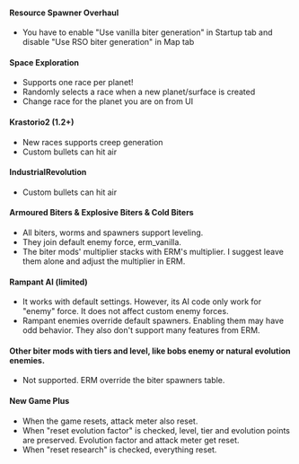 #### Resource Spawner Overhaul
- You have to enable "Use vanilla biter generation" in Startup tab and disable "Use RSO biter generation" in Map tab

#### Space Exploration
- Supports one race per planet!
- Randomly selects a race when a new planet/surface is created
- Change race for the planet you are on from UI

#### Krastorio2 (1.2+)
- New races supports creep generation
- Custom bullets can hit air

#### IndustrialRevolution
- Custom bullets can hit air

#### Armoured Biters & Explosive Biters & Cold Biters
- All biters, worms and spawners support leveling.
- They join default enemy force, erm_vanilla.
- The biter mods' multiplier stacks with ERM's multiplier. I suggest leave them alone and adjust the multiplier in ERM.

#### Rampant AI (limited)
- It works with default settings.  However, its AI code only work for "enemy" force.  It does not affect custom enemy forces.
- Rampant enemies override default spawners. Enabling them may have odd behavior. They also don't support many features from ERM.

#### Other biter mods with tiers and level, like bobs enemy or natural evolution enemies.
- Not supported.  ERM override the biter spawners table.

#### New Game Plus
- When the game resets, attack meter also reset.
- When "reset evolution factor" is checked, level, tier and evolution points are preserved. Evolution factor and attack meter get reset.
- When "reset research" is checked, everything reset.